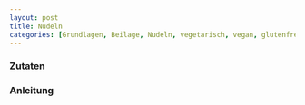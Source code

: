 ```yaml
---
layout: post
title: Nudeln
categories: [Grundlagen, Beilage, Nudeln, vegetarisch, vegan, glutenfrei]
---
```


### Zutaten

### Anleitung
